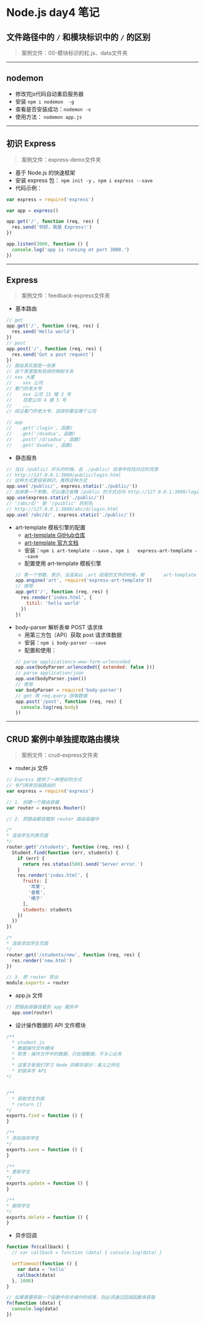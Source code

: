 # Node.js day4 笔记

## 文件路径中的 `/` 和模块标识中的 `/` 的区别

  >案例文件：00-模块标识的杠.js、data文件夹
---

## nodemon

  - 修改完js代码自动重启服务器
  - 安装 `npm i nodemon  -g`
  - 查看是否安装成功：`nodemon -v`
  - 使用方法： `nodemon app.js`
---

## 初识 Express

  >案例文件：express-demo文件夹

  - 基于 Node.js 的快速框架
  - 安装 express 包： `npm init -y` 、`npm i express --save`
  - 代码示例：
  ```javascript
  var express = require('express')
  
  var app = express()
  
  app.get('/', function (req, res) {
    res.send('你好，我是 Express!')
  })
  
  app.listen(3000, function () {
    console.log('app is running at port 3000.')
  }) 
  ```
---

## Express

  >案例文件：feedback-express文件夹

  - 基本路由
  ```javascript
  // get
  app.get('/', function (req, res) {
    res.send('Hello world')
  })
  // post
  app.post('/', function (req, res) {
    res.send('Got a post request')
  })
  // 路由其实就是一张表
  // 这个表里面有具体的映射关系
  // xxx 大厦
  //    xxx 公司
  // 看门的老大爷
  //    xxx 公司 15 楼 3 号
  //    百度公司 4 楼 5 号
  //    。。。
  // 经过看门的老大爷，选择你要去哪个公司
  
  // app
  //   .get('/login', 函数)
  //   .get('/dsadsa', 函数)
  //   .post('/d/sadsa', 函数)
  //   .get('dsadsa', 函数)
  ```
  - 静态服务
  ```javascript
  // 当以 /public/ 开头的时候，去 ./public/ 目录中找找对应的资源
  // http://127.0.0.1:3000/public/login.html
  // 这种方式更容易辨识，推荐这种方式
  app.use('/public/', express.static('./public/'))
  // 去掉第一个参数，可以通过省略 /public 的方式访问 http://127.0.0.1:3000/login.html
  app.use(express.static('./public/'))
  // '/abc/d/' 是 '/puiblic' 的别名
  // http://127.0.0.1:3000/abc/d/login.html
  app.use('/abc/d/', express.static('./public/'))
  ```
  - art-template 模板引擎的配置
    + [art-template GitHub仓库](https://github.com/aui/art-template)
    + [art-template 官方文档](http://aui.github.io/art-template/)
    + 安装：`npm i art-template --save` 、`npm i   express-art-template --save`
    + 配置使用 art-template 模板引擎
    ```javascript
    // 第一个参数，表示，当渲染以 .art 结尾的文件的时候，用       art-template 模板引擎
    app.engine('art', require('express-art-template'))
    // 使用
    app.get('/', function (req, res) {
      res.render('index.html', {
        titil: 'hello world'
      })
    })
    ```
  - body-parser 解析表单 POST 请求体
    + 用第三方包（API）获取 post 请求体数据
    + 安装：`npm i body-parser --save`
    + 配置和使用：
    ```javascript
    // parse application/x-www-form-urlencoded
    app.use(bodyParser.urlencoded({ extended: false }))
    // parse application/json
    app.use(bodyParser.json())
    // 使用
    var bodyParser = require('body-parser')
    // get 用 req.query 获取数据
    app.post('/post', function (req, res) {
      console.log(req.body)
    })
    ```
  ---

## CRUD 案例中单独提取路由模块

  >案例文件：crud-express文件夹

  - router.js 文件
  ```javascript
  // Express 提供了一种更好的方式
  // 专门用来包装路由的
  var express = require('express')

  // 1. 创建一个路由容器
  var router = express.Router()

  // 2. 把路由都挂载到 router 路由容器中

  /*
  * 渲染学生列表页面
  */
  router.get('/students', function (req, res) {
    Student.find(function (err, students) {
      if (err) {
        return res.status(500).send('Server error.')
      }
      res.render('index.html', {
        fruits: [
          '苹果',
          '香蕉',
          '橘子'
        ],
        students: students
      })
    })
  })

  /*
  * 渲染添加学生页面
  */
  router.get('/students/new', function (req, res) {
    res.render('new.html')
  })

  // 3. 把 router 导出
  module.exports = router
  ```
  - app.js 文件
  ```javascript
  // 把路由容器挂载到 app 服务中
    app.use(router)
  ```
  - 设计操作数据的 API 文件模块
  ```javascript
  /**
    * student.js
    * 数据操作文件模块
    * 职责：操作文件中的数据，只处理数据，不关心业务
    *
    * 这里才是我们学习 Node 的精华部分：奥义之所在
    * 封装异步 API
  */


  /**
    * 获取学生列表
    * return []
  */
  exports.find = function () {
  }

  /**
  * 添加保存学生
  */
  exports.save = function () {
  }

  /**
  * 更新学生
  */
  exports.update = function () {  
  }

  /**
  * 删除学生
  */
  exports.delete = function () {   
  }
  ```
 - 异步回调
```javascript
function fn(callback) {
  // var callback = function (data) { console.log(data) }

  setTimeout(function () {
    var data = 'hello'
    callback(data)
  }, 1000)
}

// 如果需要获取一个函数中异步操作的结果，则必须通过回调函数来获取
fn(function (data) {
  console.log(data)
})
```